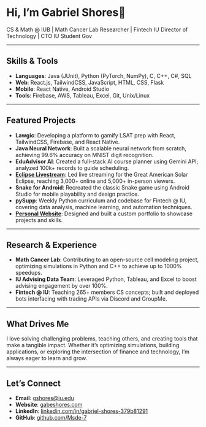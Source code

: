# Hi, I’m Gabriel Shores👋

CS & Math @ IUB | Math Cancer Lab Researcher | Fintech IU Director of Technology | CTO IU Student Gov

---

## Skills & Tools  

- **Languages**: Java (JUnit), Python (PyTorch, NumPy), C, C++, C#, SQL  
- **Web**: React.js, TailwindCSS, JavaScript, HTML, CSS, Flask  
- **Mobile**: React Native, Android Studio  
- **Tools**: Firebase, AWS, Tableau, Excel, Git, Unix/Linux  

---

## Featured Projects  

- **Lawgic**: Developing a platform to gamify LSAT prep with React, TailwindCSS, Firebase, and React Native.  
- **Java Neural Network**: Built a scalable neural network from scratch, achieving 99.6% accuracy on MNIST digit recognition.  
- **EduAdvisor AI**: Created a full-stack AI course planner using Gemini API; analyzed 100k+ records to guide scheduling.  
- **[Eclipse Livestream](https://www.youtube.com/watch?v=r6A4q5nO0rY&ab_channel=2024TotalEclipseWebstreamsforIULuddy)**: Led live streaming for the Great American Solar Eclipse, reaching 3,000+ online and 5,000+ in-person viewers.
- **Snake for Android**: Recreated the classic Snake game using Android Studio for mobile playability and design practice.  
- **pySupp**: Weekly Python curriculum and codebase for Fintech @ IU, covering data analysis, machine learning, and automation techniques.  
- **[Personal Website](https://gabeshores.com)**: Designed and built a custom portfolio to showcase projects and skills.

---

## Research & Experience  

- **Math Cancer Lab**: Contributing to an open-source cell modeling project, optimizing simulations in Python and C++ to achieve up to 1000% speedups. 
- **IU Advising Data Team**: Leveraged Python, Tableau, and Excel to boost advising engagement by over 100%.  
- **Fintech @ IU**: Teaching 265+ members CS concepts; built and deployed bots interfacing with trading APIs via Discord and GroupMe.  

---

## What Drives Me  

I love solving challenging problems, teaching others, and creating tools that make a tangible impact. Whether it’s optimizing simulations, building applications, or exploring the intersection of finance and technology, I’m always eager to learn and grow.  

---

## Let’s Connect  

- **Email**: gshores@iu.edu  
- **Website**: [gabeshores.com](https://gabeshores.com)  
- **LinkedIn**: [linkedin.com/in/gabriel-shores-379b81291](https://linkedin.com/in/gabriel-shores-379b81291)  
- **GitHub**: [github.com/Msde-7](https://github.com/Msde-7)  

